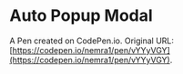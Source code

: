 # Auto Popup Modal

A Pen created on CodePen.io. Original URL: [https://codepen.io/nemra1/pen/vYYyVGY](https://codepen.io/nemra1/pen/vYYyVGY).

